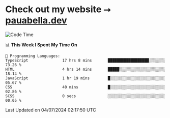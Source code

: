 # Check out my website ⭢ [pauabella.dev](https://pauabella.dev)

<!--START_SECTION:waka-->
![Code Time](http://img.shields.io/badge/Code%20Time-3%2C525%20hrs%2036%20mins-blue)

📊 **This Week I Spent My Time On** 

```text
💬 Programming Languages: 
TypeScript               17 hrs 8 mins       ██████████████████░░░░░░░   73.26 % 
HTML                     4 hrs 14 mins       █████░░░░░░░░░░░░░░░░░░░░   18.14 % 
JavaScript               1 hr 19 mins        █░░░░░░░░░░░░░░░░░░░░░░░░   05.67 % 
CSS                      40 mins             █░░░░░░░░░░░░░░░░░░░░░░░░   02.86 % 
SCSS                     0 secs              ░░░░░░░░░░░░░░░░░░░░░░░░░   00.05 % 
```


 Last Updated on 04/07/2024 02:17:50 UTC
<!--END_SECTION:waka-->
